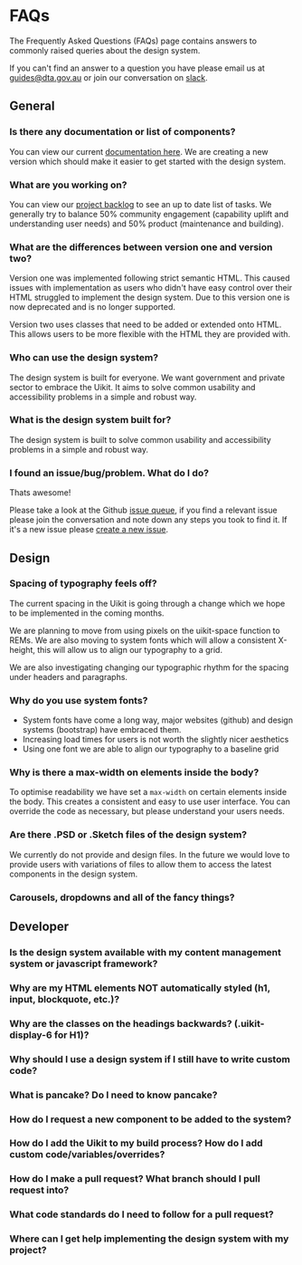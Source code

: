 # FAQs

The Frequently Asked Questions (FAQs) page contains answers to commonly raised queries about the design system.

If you can't find an answer to a question you have please email us at [guides@dta.gov.au](mailto:guides@dta.gov.au) or join our conversation on [slack](http://guides.service.gov.au/join-slack/).

## General

### Is there any documentation or list of components?

You can view our current [documentation here](http://uikit.apps.staging.digital.gov.au/). We are creating a new version which should make it easier to get started with the design system.

### What are you working on?

You can view our [project backlog](https://github.com/govau/uikit/projects/2) to see an up to date list of tasks. We generally try to balance 50% community engagement (capability uplift and understanding user needs) and 50% product (maintenance and building).

### What are the differences between version one and version two?

Version one was implemented following strict semantic HTML. This caused issues with implementation as users who didn't have easy control over their HTML struggled to implement the design system. Due to this version one is now deprecated and is no longer supported.

Version two uses classes that need to be added or extended onto HTML. This allows users to be more flexible with the HTML they are provided with.

### Who can use the design system?

The design system is built for everyone. We want government and private sector to embrace the Uikit. It aims to solve common usability and accessibility problems in a simple and robust way.

### What is the design system built for?

The design system is built to solve common usability and accessibility problems in a simple and robust way.

### I found an issue/bug/problem. What do I do?

Thats awesome! 

Please take a look at the Github [issue queue](https://github.com/govau/uikit/issues), if you find a relevant issue please join the conversation and note down any steps you took to find it. If it's a new issue please [create a new issue](https://github.com/govau/uikit/issues/new).

## Design

### Spacing of typography feels off?

The current spacing in the Uikit is going through a change which we hope to be implemented in the coming months. 

We are planning to move from using pixels on the uikit-space function to REMs. We are also moving to system fonts which will allow a consistent X-height, this will allow us to align our typography to a grid.

We are also investigating changing our typographic rhythm for the spacing under headers and paragraphs.

### Why do you use system fonts?

- System fonts have come a long way, major websites (github) and design systems (bootstrap) have embraced them. 
- Increasing load times for users is not worth the slightly nicer aesthetics 
- Using one font we are able to align our typography to a baseline grid

### Why is there a max-width on elements inside the body?

To optimise readability we have set a `max-width` on certain elements inside the body. This creates a consistent and easy to use user interface. You can override the code as necessary, but please understand your users needs.

### Are there .PSD or .Sketch files of the design system?

We currently do not provide and design files. In the future we would love to provide users with variations of files to allow them to access the latest components in the design system.

### Carousels, dropdowns and all of the fancy things?



## Developer

### Is the design system available with my content management system or javascript framework?


### Why are my HTML elements NOT automatically styled (h1, input, blockquote, etc.)?


### Why are the classes on the headings backwards? (.uikit-display-6 for H1)?


### Why should I use a design system if I still have to write custom code?


### What is pancake? Do I need to know pancake?


### How do I request a new component to be added to the system?


### How do I add the Uikit to my build process? How do I add custom code/variables/overrides?


### How do I make a pull request? What branch should I pull request into?


### What code standards do I need to follow for a pull request?


### Where can I get help implementing the design system with my project?


